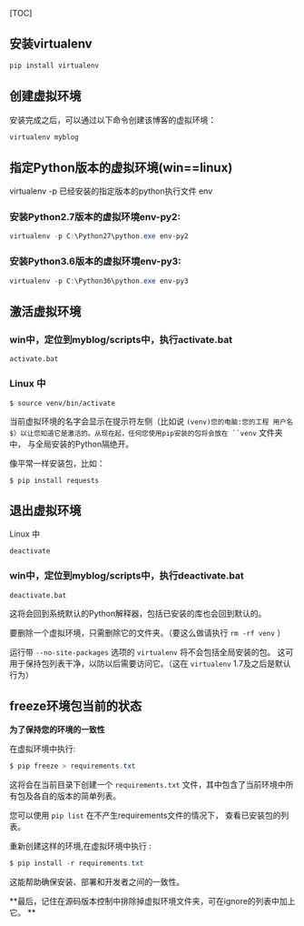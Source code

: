 

[TOC]



## 安装virtualenv

```powershell
pip install virtualenv
```



## 创建虚拟环境

安装完成之后，可以通过以下命令创建该博客的虚拟环境：

```powershell
virtualenv myblog
```



## 指定Python版本的虚拟环境(win==linux)

virtualenv -p 已经安装的指定版本的python执行文件 env

### 安装Python2.7版本的虚拟环境env-py2:

```powershell
virtualenv -p C:\Python27\python.exe env-py2
```

### 安装Python3.6版本的虚拟环境env-py3:

```powershell
virtualenv -p C:\Python36\python.exe env-py3
```



## 激活虚拟环境

### win中，定位到myblog/scripts中，执行activate.bat

```
activate.bat
```



### Linux 中

```
$ source venv/bin/activate
```



当前虚拟环境的名字会显示在提示符左侧（比如说 `(venv)您的电脑:您的工程 用户名$）以让您知道它是激活的。从现在起，任何您使用pip安装的包将会放在 ``venv` 文件夹中， 与全局安装的Python隔绝开。

像平常一样安装包，比如：

```
$ pip install requests
```



## 退出虚拟环境

Linux 中

```
deactivate
```

### win中，定位到myblog/scripts中，执行deactivate.bat

```
deactivate.bat
```



这将会回到系统默认的Python解释器，包括已安装的库也会回到默认的。

要删除一个虚拟环境，只需删除它的文件夹。（要这么做请执行 `rm -rf venv` ）



运行带 `--no-site-packages` 选项的 `virtualenv` 将不会包括全局安装的包。 这可用于保持包列表干净，以防以后需要访问它。（这在 `virtualenv` 1.7及之后是默认行为）



## freeze环境包当前的状态

**为了保持您的环境的一致性**

在虚拟环境中执行:

```powershell
$ pip freeze > requirements.txt
```

这将会在当前目录下创建一个 `requirements.txt` 文件，其中包含了当前环境中所有包及各自的版本的简单列表。



您可以使用 `pip list` 在不产生requirements文件的情况下， 查看已安装包的列表。

重新创建这样的环境,在虚拟环境中执行 :

```powershell
$ pip install -r requirements.txt
```

这能帮助确保安装、部署和开发者之间的一致性。

**最后，记住在源码版本控制中排除掉虚拟环境文件夹，可在ignore的列表中加上它。 **

